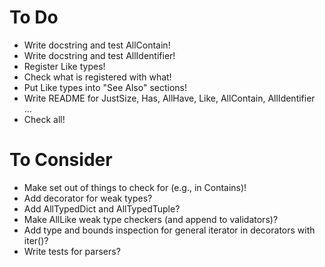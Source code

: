 # To Do
- Write docstring and test AllContain!
- Write docstring and test AllIdentifier!
- Register Like types!
- Check what is registered with what!
- Put Like types into "See Also" sections!
- Write README for JustSize, Has, AllHave, Like, AllContain, AllIdentifier ...
- Check all!

# To Consider
- Make set out of things to check for (e.g., in Contains)!
- Add decorator for weak types?
- Add AllTypedDict and AllTypedTuple?
- Make AllLike weak type checkers (and append to validators)?
- Add type and bounds inspection for general iterator in decorators with iter()?
- Write tests for parsers?
